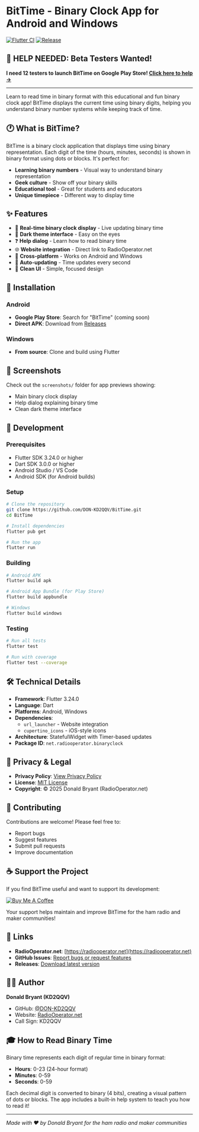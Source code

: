 # BitTime - Binary Clock App for Android and Windows
[![Flutter CI](https://github.com/DON-KD2QQV/BitTime/actions/workflows/flutter.yml/badge.svg)](https://github.com/DON-KD2QQV/BitTime/actions/workflows/flutter.yml)
[![Release](https://github.com/DON-KD2QQV/BitTime/actions/workflows/release.yml/badge.svg)](https://github.com/DON-KD2QQV/BitTime/actions/workflows/release.yml)

## 🧪 **HELP NEEDED: Beta Testers Wanted!** 
**I need 12 testers to launch BitTime on Google Play Store! [Click here to help →](CALL_FOR_TESTERS.md)**

---

Learn to read time in binary format with this educational and fun binary clock app! BitTime displays the current time using binary digits, helping you understand binary number systems while keeping track of time.

## 🕐 What is BitTime?

BitTime is a binary clock application that displays time using binary representation. Each digit of the time (hours, minutes, seconds) is shown in binary format using dots or blocks. It's perfect for:

- **Learning binary numbers** - Visual way to understand binary representation
- **Geek culture** - Show off your binary skills
- **Educational tool** - Great for students and educators
- **Unique timepiece** - Different way to display time

## ✨ Features

- 🔢 **Real-time binary clock display** - Live updating binary time
- 🎨 **Dark theme interface** - Easy on the eyes
- ❓ **Help dialog** - Learn how to read binary time
- 🌐 **Website integration** - Direct link to RadioOperator.net
- 📱 **Cross-platform** - Works on Android and Windows
- 🔄 **Auto-updating** - Time updates every second
- 🎯 **Clean UI** - Simple, focused design

## 📱 Installation

### Android
- **Google Play Store**: Search for "BitTime" (coming soon)
- **Direct APK**: Download from [Releases](https://github.com/DON-KD2QQV/BitTime/releases)

### Windows
- **From source**: Clone and build using Flutter

## 📸 Screenshots

Check out the `screenshots/` folder for app previews showing:
- Main binary clock display
- Help dialog explaining binary time
- Clean dark theme interface

## 🚀 Development

### Prerequisites
- Flutter SDK 3.24.0 or higher
- Dart SDK 3.0.0 or higher
- Android Studio / VS Code
- Android SDK (for Android builds)

### Setup
```bash
# Clone the repository
git clone https://github.com/DON-KD2QQV/BitTime.git
cd BitTime

# Install dependencies
flutter pub get

# Run the app
flutter run
```

### Building
```bash
# Android APK
flutter build apk

# Android App Bundle (for Play Store)
flutter build appbundle

# Windows
flutter build windows
```

### Testing
```bash
# Run all tests
flutter test

# Run with coverage
flutter test --coverage
```

## 🛠️ Technical Details

- **Framework**: Flutter 3.24.0
- **Language**: Dart
- **Platforms**: Android, Windows
- **Dependencies**: 
  - `url_launcher` - Website integration
  - `cupertino_icons` - iOS-style icons
- **Architecture**: StatefulWidget with Timer-based updates
- **Package ID**: `net.radiooperator.binaryclock`

## 📄 Privacy & Legal

- **Privacy Policy**: [View Privacy Policy](PRIVACY_POLICY.md)
- **License**: [MIT License](LICENSE)
- **Copyright**: © 2025 Donald Bryant (RadioOperator.net)

## 🤝 Contributing

Contributions are welcome! Please feel free to:
- Report bugs
- Suggest features
- Submit pull requests
- Improve documentation

## ☕ Support the Project

If you find BitTime useful and want to support its development:

[![Buy Me A Coffee](https://img.shields.io/badge/Buy%20Me%20A%20Coffee-support%20development-orange?style=for-the-badge&logo=buy-me-a-coffee)](https://www.buymeacoffee.com/donaldbryas)

Your support helps maintain and improve BitTime for the ham radio and maker communities!

## 🔗 Links

- **RadioOperator.net**: [https://radiooperator.net](https://radiooperator.net)
- **GitHub Issues**: [Report bugs or request features](https://github.com/DON-KD2QQV/BitTime/issues)
- **Releases**: [Download latest version](https://github.com/DON-KD2QQV/BitTime/releases)

## 👨‍💻 Author

**Donald Bryant (KD2QQV)**
- GitHub: [@DON-KD2QQV](https://github.com/DON-KD2QQV)
- Website: [RadioOperator.net](https://radiooperator.net)
- Call Sign: KD2QQV

## 🎓 How to Read Binary Time

Binary time represents each digit of regular time in binary format:
- **Hours**: 0-23 (24-hour format)
- **Minutes**: 0-59
- **Seconds**: 0-59

Each decimal digit is converted to binary (4 bits), creating a visual pattern of dots or blocks. The app includes a built-in help system to teach you how to read it!

---

*Made with ❤️ by Donald Bryant for the ham radio and maker communities*
